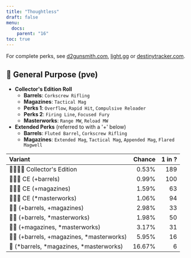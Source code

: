 ```yaml
---
title: "Thoughtless"
draft: false
menu:
  docs:
    parent: "16"
toc: true
---
```


For complete perks, see [d2gunsmith.com](https://d2gunsmith.com/w/4067556514), [light.gg](https://www.light.gg/db/items/4067556514) or [destinytracker.com](https://destinytracker.com/destiny-2/db/items/4067556514).



## 👾 General Purpose (pve)



* **Collector's Edition Roll**
  * **Barrels**: `Corkscrew Rifling`
  * **Magazines**: `Tactical Mag`
  * **Perks 1**: `Overflow`, `Rapid Hit`, `Compulsive Reloader`
  * **Perks 2**: `Firing Line`, `Focused Fury`
  * **Masterworks**: `Range MW`, `Reload MW`
* **Extended Perks** (referred to with a '+' below)
  * **Barrels**: `Fluted Barrel`, `Corkscrew Rifling`
  * **Magazines**: `Extended Mag`, `Tactical Mag`, `Appended Mag`, `Flared Magwell`

| Variant | Chance | 1 in ? |
|:-|-:|-:|
| 👾👾👾🌟 Collector's Edition | 0.53% | 189 |
| 👾👾👾 CE (+barrels) | 0.99% | 100 |
| 👾👾👾 CE (+magazines) | 1.59% | 63 |
| 👾👾👾 CE (*masterworks) | 1.06% | 94 |
| 👾👾 (+barrels, +magazines) | 2.98% | 33 |
| 👾👾 (+barrels, *masterworks) | 1.98% | 50 |
| 👾👾 (+magazines, *masterworks) | 3.17% | 31 |
| 👾👾 (+barrels, +magazines, *masterworks) | 5.95% | 16 |
| 👾 (*barrels, *magazines, *masterworks) | 16.67% | 6 |
